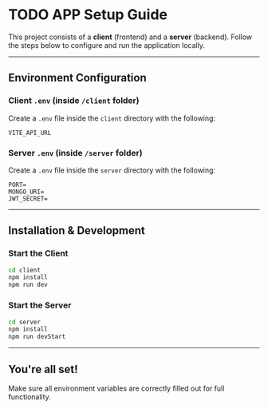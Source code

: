 # TODO APP Setup Guide

This project consists of a **client** (frontend) and a **server** (backend). Follow the steps below to configure and run the application locally.

---

## Environment Configuration

### Client `.env` (inside `/client` folder)

Create a `.env` file inside the `client` directory with the following:

```env
VITE_API_URL
```

### Server `.env` (inside `/server` folder)

Create a `.env` file inside the `server` directory with the following:

```env
PORT=
MONGO_URI=
JWT_SECRET=
```

---

## Installation & Development

### Start the Client

```bash
cd client
npm install
npm run dev
```

### Start the Server

```bash
cd server
npm install
npm run devStart
```

---

## You're all set!

Make sure all environment variables are correctly filled out for full functionality.
